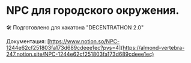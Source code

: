 # NPC для городского окружения.
🛠 Подготовлено для хакатона "DECENTRATHON 2.0"

Документация: [https://www.notion.so/NPC-1244e62cf251803fa173d689cdeee1ec?pvs=4](https://almond-vertebra-247.notion.site/NPC-1244e62cf251803fa173d689cdeee1ec)
